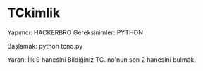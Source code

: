 # TCkimlik
Yapımcı: HACKERBRO
Gereksinimler: PYTHON

Başlamak:
python tcno.py

Yararı:
İlk 9 hanesini Bildiğiniz TC. no'nun son 2 hanesini bulmak.
